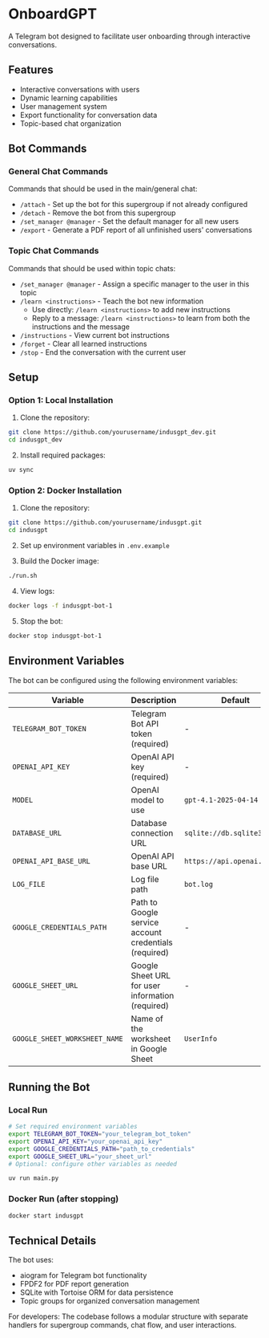 # OnboardGPT

A Telegram bot designed to facilitate user onboarding through interactive conversations.

## Features

- Interactive conversations with users
- Dynamic learning capabilities
- User management system
- Export functionality for conversation data
- Topic-based chat organization

## Bot Commands

### General Chat Commands
Commands that should be used in the main/general chat:

- `/attach` - Set up the bot for this supergroup if not already configured
- `/detach` - Remove the bot from this supergroup
- `/set_manager @manager` - Set the default manager for all new users
- `/export` - Generate a PDF report of all unfinished users' conversations

### Topic Chat Commands
Commands that should be used within topic chats:

- `/set_manager @manager` - Assign a specific manager to the user in this topic
- `/learn <instructions>` - Teach the bot new information
  - Use directly: `/learn <instructions>` to add new instructions
  - Reply to a message: `/learn <instructions>` to learn from both the instructions and the message
- `/instructions` - View current bot instructions
- `/forget` - Clear all learned instructions
- `/stop` - End the conversation with the current user

## Setup

### Option 1: Local Installation

1. Clone the repository:
```bash
git clone https://github.com/yourusername/indusgpt_dev.git
cd indusgpt_dev
```

2. Install required packages:
```bash
uv sync
```

### Option 2: Docker Installation

1. Clone the repository:
```bash
git clone https://github.com/yourusername/indusgpt.git
cd indusgpt
```

2. Set up environment variables in `.env.example`

3. Build the Docker image:
```bash
./run.sh
```

4. View logs:
```bash
docker logs -f indusgpt-bot-1
```

5. Stop the bot:
```bash
docker stop indusgpt-bot-1
```

## Environment Variables

The bot can be configured using the following environment variables:

| Variable | Description | Default |
|----------|-------------|---------|
| `TELEGRAM_BOT_TOKEN` | Telegram Bot API token (required) | - |
| `OPENAI_API_KEY` | OpenAI API key (required) | - |
| `MODEL` | OpenAI model to use | `gpt-4.1-2025-04-14` |
| `DATABASE_URL` | Database connection URL | `sqlite://db.sqlite3` |
| `OPENAI_API_BASE_URL` | OpenAI API base URL | `https://api.openai.com/v1` |
| `LOG_FILE` | Log file path | `bot.log` |
| `GOOGLE_CREDENTIALS_PATH` | Path to Google service account credentials (required) | - |
| `GOOGLE_SHEET_URL` | Google Sheet URL for user information (required) | - |
| `GOOGLE_SHEET_WORKSHEET_NAME` | Name of the worksheet in Google Sheet | `UserInfo` |

## Running the Bot

### Local Run
```bash
# Set required environment variables
export TELEGRAM_BOT_TOKEN="your_telegram_bot_token"
export OPENAI_API_KEY="your_openai_api_key"
export GOOGLE_CREDENTIALS_PATH="path_to_credentials"
export GOOGLE_SHEET_URL="your_sheet_url"
# Optional: configure other variables as needed

uv run main.py
```

### Docker Run (after stopping)
```bash
docker start indusgpt
```

## Technical Details

The bot uses:
- aiogram for Telegram bot functionality
- FPDF2 for PDF report generation
- SQLite with Tortoise ORM for data persistence
- Topic groups for organized conversation management

For developers: The codebase follows a modular structure with separate handlers for supergroup commands, chat flow, and user interactions.
